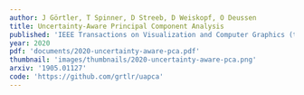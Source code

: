 ```yaml
---
author: J Görtler, T Spinner, D Streeb, D Weiskopf, O Deussen
title: Uncertainty-Aware Principal Component Analysis
published: 'IEEE Transactions on Visualization and Computer Graphics (to appear)'
year: 2020
pdf: 'documents/2020-uncertainty-aware-pca.pdf'
thumbnail: 'images/thumbnails/2020-uncertainty-aware-pca.png'
arxiv: '1905.01127'
code: 'https://github.com/grtlr/uapca'
---
```



